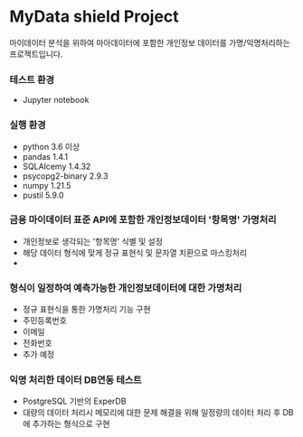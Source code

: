 # MyData shield Project
<p>마이데이터 분석을 위하여 마아데이터에 포함한 개인정보 데이터를 가명/익명처리하는 프로젝트입니다.</p>

### 테스트 환경
  * Jupyter notebook
### 실행 환경
  * python 3.6 이상
  * pandas 1.4.1
  * SQLAlcemy 1.4.32
  * psycopg2-binary 2.9.3
  * numpy 1.21.5
  * pustil 5.9.0

### 금용 마이데이터 표준 API에 포함한 개인정보데이터 '항목명' 가명처리
  * 개인정보로 생각되는 '항목명' 식별 및 설정
  * 해당 데이터 형식에 맞게 정규 표현식 및 문자열 치환으로 마스킹처리  
  * 
### 형식이 일정하여 예측가능한 개인정보데이터에 대한 가명처리
  * 정규 표현식을 통한 가명처리 기능 구현
  * 주민등록번호
  * 이메일
  * 전화번호
  * 추가 예정

 ### 익명 처리한 데이터 DB연동 테스트
  * PostgreSQL 기반의 ExperDB
  * 대량의 데이터 처리시 메모리에 대한 문제 해결을 위해 일정량의 데이터 처리 후 DB에 추가하는 형식으로 구현

